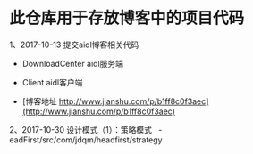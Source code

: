 # 此仓库用于存放博客中的项目代码

1、2017-10-13 提交aidl博客相关代码

- DownloadCenter aidl服务端
- Client aidl客户端

- [博客地址 http://www.jianshu.com/p/b1ff8c0f3aec](http://www.jianshu.com/p/b1ff8c0f3aec)

2、2017-10-30 设计模式（1）：策略模式
   - eadFirst/src/com/jdqm/headfirst/strategy
